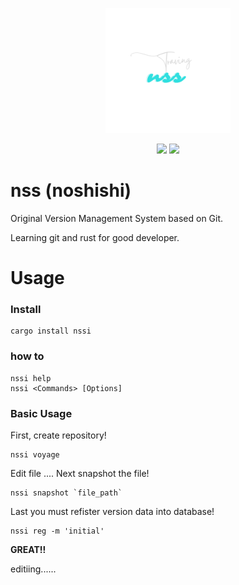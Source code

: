
<p align="center">
<img src="https://github.com/nopeNoshishi/nss/blob/main/picture/logos.png" width="200">
</p>

<p align="center">
<img src="https://img.shields.io/github/actions/workflow/status/nopeNoshishi/nss/rust.yml?style=flat-square">
<img src="https://img.shields.io/badge/version-0.1.0-green?style=flat-square">
</p>

# nss (noshishi)
Original Version Management System based on Git.


Learning git and rust for good developer.

# Usage
### Install
```
cargo install nssi
```

### how to
```
nssi help
nssi <Commands> [Options]
```

### Basic Usage
First, create repository!
```
nssi voyage
```

Edit file ....
Next snapshot the file!
```
nssi snapshot `file_path`
```

Last you must refister version data into database!
```
nssi reg -m 'initial'
```

**GREAT!!**


editiing......
